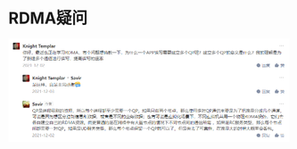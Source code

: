 # RDMA疑问



![image-20221124092821793](image/RDMA%E7%96%91%E9%97%AE/image-20221124092821793.png)







